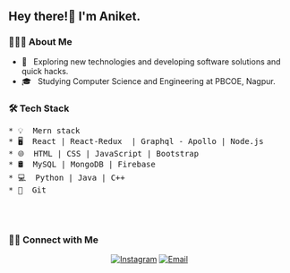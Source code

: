 <h2> Hey there!👋 I'm Aniket.</h2>

<h3> 👨🏻‍💻 About Me </h3>

- 🤔 &nbsp; Exploring new technologies and developing software solutions and quick hacks.
- 🎓 &nbsp; Studying Computer Science and Engineering at PBCOE, Nagpur. 

<h3>🛠 Tech Stack</h3>
<pre>
* 💡&nbsp; Mern stack 
* 🖥️&nbsp; React | React-Redux  | Graphql - Apollo | Node.js  
* 🌐&nbsp; HTML | CSS | JavaScript | Bootstrap 
* 🛢&nbsp; MySQL | MongoDB | Firebase
* 💻&nbsp; Python | Java | C++
* 🔧&nbsp; Git
</pre>
<br/><br />

<h3> 🤝🏻 Connect with Me </h3>

<p align="center">
<!-- <a href="https://www.linkedin.com"><img alt="LinkedIn" src=""></a> -->
<a href="https://www.instagram.com/_masterkeef_"><img alt="Instagram" src="https://img.shields.io/badge/Instagram-_masterkeef_-blue?style=flat-square&logo=instagram"></a>
<a href="mailto:had096705@gmail.com"><img alt="Email" src="https://img.shields.io/badge/Email-had096705@gmail.com-blue?style=flat-square&logo=gmail"></a>
</p>
